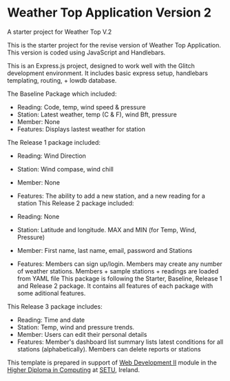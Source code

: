 # Weather Top Application Version 2

A starter project for Weather Top V.2

This is the starter project for the revise version of Weather Top Application.
This version is coded using JavaScript and Handlebars.

This is an Express.js project, designed to work well with the Glitch development environment. It includes basic express setup, handlebars templating, routing, + lowdb database.

The Baseline Package which included:

- Reading: Code, temp, wind speed & pressure
- Station: Latest weather, temp (C & F), wind Bft, pressure
- Member: None
- Features: Displays lastest weather for station

The Release 1 package included:

- Reading: Wind Direction
- Station: Wind compase, wind chill
- Member: None
- Features: The ability to add a new station, and a new reading for a station
This Release 2 package included:

- Reading: None
- Station: Latitude and longitude. MAX and MIN (for Temp, Wind, Pressure) 
- Member: First name, last name, email, password and Stations
- Features: Members can sign up/login. Members may create any number of weather stations. Members + sample stations + readings are loaded from YAML file
This package is following the Starter, Baseline, Release 1 and Release 2 package. It contains all features of each package with some aditional features.

This Release 3 package includes:

- Reading: Time and date
- Station: Temp, wind and pressure trends.
- Member: Users can edit their personal details
- Features: Member's dashboard list summary lists latest conditions for all stations (alphabetically). Members can delete reports or stations

This template is prepared in support of [Web Development II](https://next.tutors.dev/course/web-dev-2-2023) module in the [Higher Diploma in Computing](https://reader.tutors.dev/course/wit-hdip-comp-sci-showcase.netlify.app) at [SETU](https://www.setu.ie/), Ireland.
